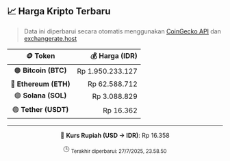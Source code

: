 

<!-- HARGA_KRIPTO -->
## 📈 Harga Kripto Terbaru

> Data ini diperbarui secara otomatis menggunakan [CoinGecko API](https://www.coingecko.com/) dan [exchangerate.host](https://exchangerate.host/)

<div align="center">

| 🪙 Token | 💰 Harga (IDR) |
|:------:|---------------:|
| 🟠 **Bitcoin (BTC)**   | Rp 1.950.233.127 |
| 🔵 **Ethereum (ETH)**  | Rp 62.588.712 |
| 🟣 **Solana (SOL)**    | Rp 3.088.829 |
| 🟢 **Tether (USDT)**   | Rp 16.362 |

---

💱 **Kurs Rupiah (USD → IDR)**: Rp 16.358

🕒 <sub>Terakhir diperbarui: 27/7/2025, 23.58.50</sub>

</div>
<!-- /HARGA_KRIPTO -->